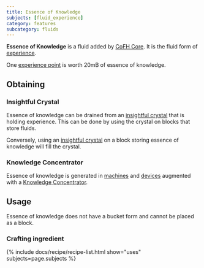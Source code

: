 ```yaml
---
title: Essence of Knowledge
subjects: [fluid_experience]
category: features
subcategory: fluids
---
```


**Essence of Knowledge** is a fluid added by [CoFH Core](../../cofh-core). It
is the fluid form of [experience](https://minecraft.fandom.com/wiki/Experience).

One [experience point](https://minecraft.fandom.com/wiki/Experience) is worth
20mB of essence of knowledge.

Obtaining
---------

### Insightful Crystal
Essence of knowledge can be drained from an
[insightful crystal](../../thermal-foundation/insightful-crystal) that is holding
experience. This can be done by using the crystal on blocks that store fluids.

Conversely, using an [insightful crystal](../../thermal-foundation/insightful-crystal)
on a block storing essence of knowledge will fill the crystal.

### Knowledge Concentrator
Essence of knowledge is generated in [machines](../../thermal-expansion/machines)
and [devices](../../thermal-expansion/devices) augmented with a
[Knowledge Concentrator](../../thermal-foundation/knowledge-concentrator).

Usage
-----

Essence of knowledge does not have a bucket form and cannot be placed as a block.

### Crafting ingredient
{% include docs/recipe/recipe-list.html show="uses" subjects=page.subjects %}